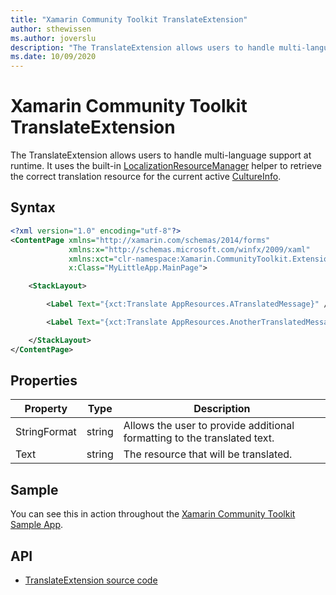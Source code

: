 ```yaml
---
title: "Xamarin Community Toolkit TranslateExtension"
author: sthewissen
ms.author: joverslu
description: "The TranslateExtension allows users to handle multi-language support at runtime."
ms.date: 10/09/2020
---
```


# Xamarin Community Toolkit TranslateExtension

The TranslateExtension allows users to handle multi-language support at runtime. It uses the built-in [LocalizationResourceManager]() helper to retrieve the correct translation resource for the current active [CultureInfo](/dotnet/api/system.globalization.cultureinfo).

## Syntax

```xml
<?xml version="1.0" encoding="utf-8"?>
<ContentPage xmlns="http://xamarin.com/schemas/2014/forms"
             xmlns:x="http://schemas.microsoft.com/winfx/2009/xaml"
             xmlns:xct="clr-namespace:Xamarin.CommunityToolkit.Extensions;assembly=Xamarin.CommunityToolkit"
             x:Class="MyLittleApp.MainPage">

    <StackLayout>

        <Label Text="{xct:Translate AppResources.ATranslatedMessage}" />

        <Label Text="{xct:Translate AppResources.AnotherTranslatedMessage, StringFormat='#{0}'}" />

    </StackLayout>
</ContentPage>
```

## Properties

| Property | Type | Description |
| -- | -- | -- |
| StringFormat | string | Allows the user to provide additional formatting to the translated text. |
| Text | string | The resource that will be translated. |

## Sample

You can see this in action throughout the [Xamarin Community Toolkit Sample App](https://github.com/xamarin/XamarinCommunityToolkit).

## API

* [TranslateExtension source code](https://github.com/xamarin/XamarinCommunityToolkit/blob/main/XamarinCommunityToolkit/Extensions/TranslateExtension.shared.cs)
